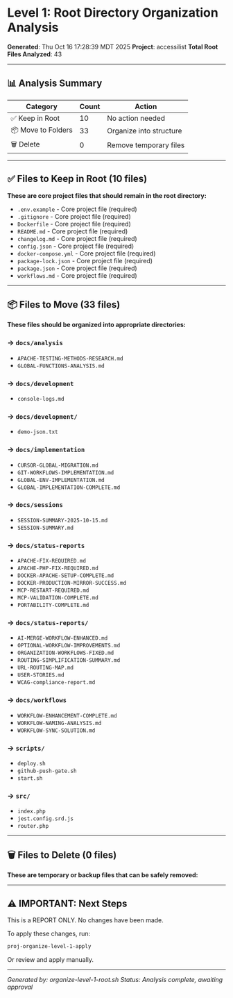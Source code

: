 # Level 1: Root Directory Organization Analysis

**Generated**: Thu Oct 16 17:28:39 MDT 2025
**Project**: accessilist
**Total Root Files Analyzed**: 43

---

## 📊 Analysis Summary

| Category | Count | Action |
|----------|-------|--------|
| ✅ Keep in Root | 10 | No action needed |
| 📦 Move to Folders | 33 | Organize into structure |
| 🗑️  Delete | 0 | Remove temporary files |

---

## ✅ Files to Keep in Root (10 files)

**These are core project files that should remain in the root directory:**

- `.env.example` - Core project file (required)
- `.gitignore` - Core project file (required)
- `Dockerfile` - Core project file (required)
- `README.md` - Core project file (required)
- `changelog.md` - Core project file (required)
- `config.json` - Core project file (required)
- `docker-compose.yml` - Core project file (required)
- `package-lock.json` - Core project file (required)
- `package.json` - Core project file (required)
- `workflows.md` - Core project file (required)

---

## 📦 Files to Move (33 files)

**These files should be organized into appropriate directories:**

### → `docs/analysis`

- `APACHE-TESTING-METHODS-RESEARCH.md`
- `GLOBAL-FUNCTIONS-ANALYSIS.md`

### → `docs/development`

- `console-logs.md`

### → `docs/development/`

- `demo-json.txt`

### → `docs/implementation`

- `CURSOR-GLOBAL-MIGRATION.md`
- `GIT-WORKFLOWS-IMPLEMENTATION.md`
- `GLOBAL-ENV-IMPLEMENTATION.md`
- `GLOBAL-IMPLEMENTATION-COMPLETE.md`

### → `docs/sessions`

- `SESSION-SUMMARY-2025-10-15.md`
- `SESSION-SUMMARY.md`

### → `docs/status-reports`

- `APACHE-FIX-REQUIRED.md`
- `APACHE-PHP-FIX-REQUIRED.md`
- `DOCKER-APACHE-SETUP-COMPLETE.md`
- `DOCKER-PRODUCTION-MIRROR-SUCCESS.md`
- `MCP-RESTART-REQUIRED.md`
- `MCP-VALIDATION-COMPLETE.md`
- `PORTABILITY-COMPLETE.md`

### → `docs/status-reports/`

- `AI-MERGE-WORKFLOW-ENHANCED.md`
- `OPTIONAL-WORKFLOW-IMPROVEMENTS.md`
- `ORGANIZATION-WORKFLOWS-FIXED.md`
- `ROUTING-SIMPLIFICATION-SUMMARY.md`
- `URL-ROUTING-MAP.md`
- `USER-STORIES.md`
- `WCAG-compliance-report.md`

### → `docs/workflows`

- `WORKFLOW-ENHANCEMENT-COMPLETE.md`
- `WORKFLOW-NAMING-ANALYSIS.md`
- `WORKFLOW-SYNC-SOLUTION.md`

### → `scripts/`

- `deploy.sh`
- `github-push-gate.sh`
- `start.sh`

### → `src/`

- `index.php`
- `jest.config.srd.js`
- `router.php`

---

## 🗑️  Files to Delete (0 files)

**These are temporary or backup files that can be safely removed:**


---

## ⚠️  IMPORTANT: Next Steps

This is a REPORT ONLY. No changes have been made.

To apply these changes, run:
```bash
proj-organize-level-1-apply
```

Or review and apply manually.

---

_Generated by: organize-level-1-root.sh_
_Status: Analysis complete, awaiting approval_
